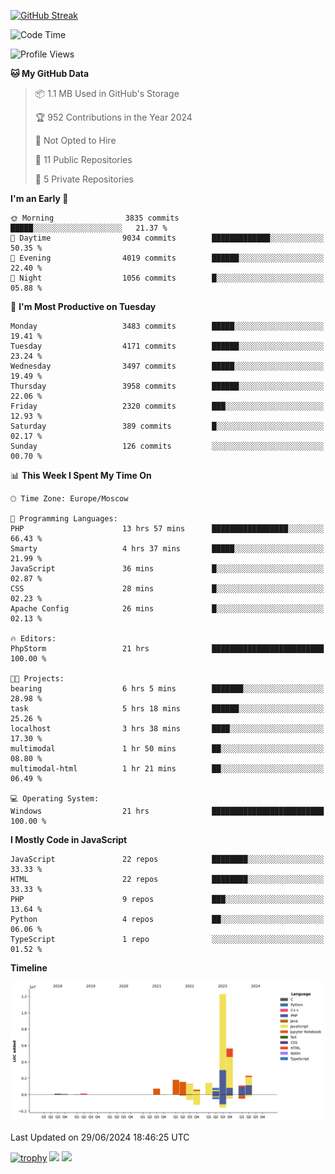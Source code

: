 [![GitHub Streak](https://github-readme-streak-stats.herokuapp.com/?user=yogik10)](https://git.io/streak-stats)
<!--START_SECTION:waka-->
![Code Time](http://img.shields.io/badge/Code%20Time-651%20hrs%2035%20mins-blue)

![Profile Views](http://img.shields.io/badge/Profile%20Views-0-blue)

**🐱 My GitHub Data** 

> 📦 1.1 MB Used in GitHub's Storage 
 > 
> 🏆 952 Contributions in the Year 2024
 > 
> 🚫 Not Opted to Hire
 > 
> 📜 11 Public Repositories 
 > 
> 🔑 5 Private Repositories 
 > 
**I'm an Early 🐤** 

```text
🌞 Morning                3835 commits        █████░░░░░░░░░░░░░░░░░░░░   21.37 % 
🌆 Daytime                9034 commits        █████████████░░░░░░░░░░░░   50.35 % 
🌃 Evening                4019 commits        ██████░░░░░░░░░░░░░░░░░░░   22.40 % 
🌙 Night                  1056 commits        █░░░░░░░░░░░░░░░░░░░░░░░░   05.88 % 
```
📅 **I'm Most Productive on Tuesday** 

```text
Monday                   3483 commits        █████░░░░░░░░░░░░░░░░░░░░   19.41 % 
Tuesday                  4171 commits        ██████░░░░░░░░░░░░░░░░░░░   23.24 % 
Wednesday                3497 commits        █████░░░░░░░░░░░░░░░░░░░░   19.49 % 
Thursday                 3958 commits        ██████░░░░░░░░░░░░░░░░░░░   22.06 % 
Friday                   2320 commits        ███░░░░░░░░░░░░░░░░░░░░░░   12.93 % 
Saturday                 389 commits         █░░░░░░░░░░░░░░░░░░░░░░░░   02.17 % 
Sunday                   126 commits         ░░░░░░░░░░░░░░░░░░░░░░░░░   00.70 % 
```


📊 **This Week I Spent My Time On** 

```text
🕑︎ Time Zone: Europe/Moscow

💬 Programming Languages: 
PHP                      13 hrs 57 mins      █████████████████░░░░░░░░   66.43 % 
Smarty                   4 hrs 37 mins       █████░░░░░░░░░░░░░░░░░░░░   21.99 % 
JavaScript               36 mins             █░░░░░░░░░░░░░░░░░░░░░░░░   02.87 % 
CSS                      28 mins             █░░░░░░░░░░░░░░░░░░░░░░░░   02.23 % 
Apache Config            26 mins             █░░░░░░░░░░░░░░░░░░░░░░░░   02.13 % 

🔥 Editors: 
PhpStorm                 21 hrs              █████████████████████████   100.00 % 

🐱‍💻 Projects: 
bearing                  6 hrs 5 mins        ███████░░░░░░░░░░░░░░░░░░   28.98 % 
task                     5 hrs 18 mins       ██████░░░░░░░░░░░░░░░░░░░   25.26 % 
localhost                3 hrs 38 mins       ████░░░░░░░░░░░░░░░░░░░░░   17.30 % 
multimodal               1 hr 50 mins        ██░░░░░░░░░░░░░░░░░░░░░░░   08.80 % 
multimodal-html          1 hr 21 mins        ██░░░░░░░░░░░░░░░░░░░░░░░   06.49 % 

💻 Operating System: 
Windows                  21 hrs              █████████████████████████   100.00 % 
```

**I Mostly Code in JavaScript** 

```text
JavaScript               22 repos            ████████░░░░░░░░░░░░░░░░░   33.33 % 
HTML                     22 repos            ████████░░░░░░░░░░░░░░░░░   33.33 % 
PHP                      9 repos             ███░░░░░░░░░░░░░░░░░░░░░░   13.64 % 
Python                   4 repos             ██░░░░░░░░░░░░░░░░░░░░░░░   06.06 % 
TypeScript               1 repo              ░░░░░░░░░░░░░░░░░░░░░░░░░   01.52 % 
```



**Timeline**

![Lines of Code chart](https://raw.githubusercontent.com/Yogik10/Yogik10/main/assets/bar_graph.png)


 Last Updated on 29/06/2024 18:46:25 UTC
<!--END_SECTION:waka-->
[![trophy](https://github-profile-trophy.vercel.app/?username=yogik10)](https://github.com/ryo-ma/github-profile-trophy)
![](https://github-profile-summary-cards.vercel.app/api/cards/profile-details?username=yogik10&theme=solarized_dark)
![](https://github-profile-summary-cards.vercel.app/api/cards/most-commit-language?username=yogik10&theme=solarized_dark)


